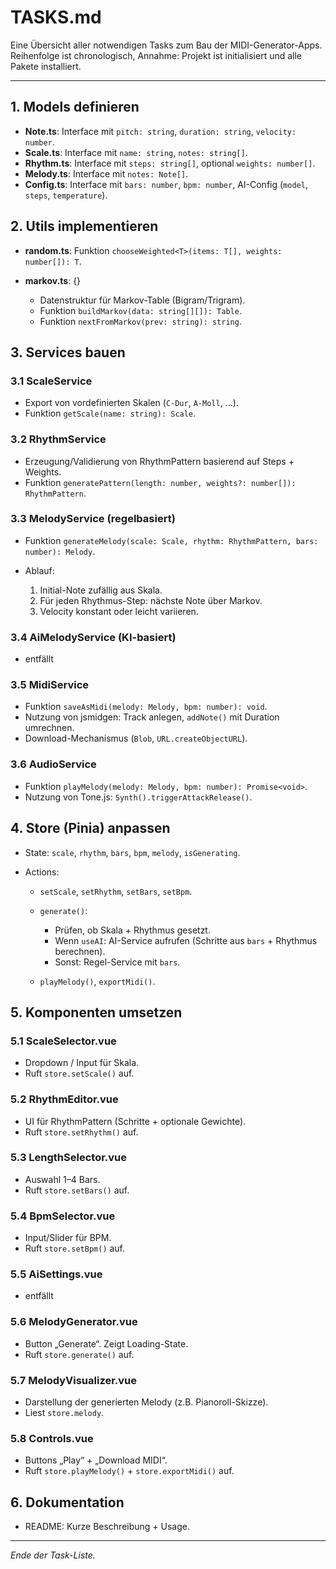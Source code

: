 # TASKS.md

Eine Übersicht aller notwendigen Tasks zum Bau der MIDI-Generator-Apps. Reihenfolge ist chronologisch, Annahme: Projekt ist initialisiert und alle Pakete installiert.

---

## 1. Models definieren

- **Note.ts**: Interface mit `pitch: string`, `duration: string`, `velocity: number`.
- **Scale.ts**: Interface mit `name: string`, `notes: string[]`.
- **Rhythm.ts**: Interface mit `steps: string[]`, optional `weights: number[]`.
- **Melody.ts**: Interface mit `notes: Note[]`.
- **Config.ts**: Interface mit `bars: number`, `bpm: number`, AI-Config (`model`, `steps`, `temperature`).

## 2. Utils implementieren

- **random.ts**: Funktion `chooseWeighted<T>(items: T[], weights: number[]): T`.
- **markov.ts**: {}

  - Datenstruktur für Markov-Table (Bigram/Trigram).
  - Funktion `buildMarkov(data: string[][]): Table`.
  - Funktion `nextFromMarkov(prev: string): string`.

## 3. Services bauen

### 3.1 ScaleService

- Export von vordefinierten Skalen (`C-Dur`, `A-Moll`, ...).
- Funktion `getScale(name: string): Scale`.

### 3.2 RhythmService

- Erzeugung/Validierung von RhythmPattern basierend auf Steps + Weights.
- Funktion `generatePattern(length: number, weights?: number[]): RhythmPattern`.

### 3.3 MelodyService (regelbasiert)

- Funktion `generateMelody(scale: Scale, rhythm: RhythmPattern, bars: number): Melody`.
- Ablauf:

  1. Initial-Note zufällig aus Skala.
  2. Für jeden Rhythmus-Step: nächste Note über Markov.
  3. Velocity konstant oder leicht variieren.

### 3.4 AiMelodyService (KI-basiert)

- entfällt

### 3.5 MidiService

- Funktion `saveAsMidi(melody: Melody, bpm: number): void`.
- Nutzung von jsmidgen: Track anlegen, `addNote()` mit Duration umrechnen.
- Download-Mechanismus (`Blob`, `URL.createObjectURL`).

### 3.6 AudioService

- Funktion `playMelody(melody: Melody, bpm: number): Promise<void>`.
- Nutzung von Tone.js: `Synth().triggerAttackRelease()`.

## 4. Store (Pinia) anpassen

- State: `scale`, `rhythm`, `bars`, `bpm`, `melody`, `isGenerating`.
- Actions:

  - `setScale`, `setRhythm`, `setBars`, `setBpm`.
  - `generate()`:

    - Prüfen, ob Skala + Rhythmus gesetzt.
    - Wenn `useAI`: AI-Service aufrufen (Schritte aus `bars` + Rhythmus berechnen).
    - Sonst: Regel-Service mit `bars`.

  - `playMelody()`, `exportMidi()`.

## 5. Komponenten umsetzen

### 5.1 ScaleSelector.vue

- Dropdown / Input für Skala.
- Ruft `store.setScale()` auf.

### 5.2 RhythmEditor.vue

- UI für RhythmPattern (Schritte + optionale Gewichte).
- Ruft `store.setRhythm()` auf.

### 5.3 LengthSelector.vue

- Auswahl 1–4 Bars.
- Ruft `store.setBars()` auf.

### 5.4 BpmSelector.vue

- Input/Slider für BPM.
- Ruft `store.setBpm()` auf.

### 5.5 AiSettings.vue

- entfällt

### 5.6 MelodyGenerator.vue

- Button „Generate“. Zeigt Loading-State.
- Ruft `store.generate()` auf.

### 5.7 MelodyVisualizer.vue

- Darstellung der generierten Melody (z.B. Pianoroll-Skizze).
- Liest `store.melody`.

### 5.8 Controls.vue

- Buttons „Play“ + „Download MIDI“.
- Ruft `store.playMelody()` + `store.exportMidi()` auf.

## 6. Dokumentation

- README: Kurze Beschreibung + Usage.

---

_Ende der Task-Liste._
